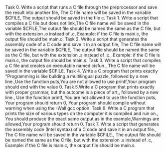 Task 0. Write a script that runs a C file through the preprocessor and save the result into another file, The C file name will be saved in the variable $CFILE, The output should be saved in the file c.
Task 1. Write a script that compiles a C file but does not link,The C file name will be saved in the variable $CFILE,The output file should be named the same as the C file, but with the extension .o instead of .c, Example: if the C file is main.c, the output file should be main.o.
Task 2. Write a script that generates the assembly code of a C code and save it in an output file, The C file name will be saved in the variable $CFILE, 
The output file should be named the same as the C file, but with the extension .s instead of .c., Example: if the C file is main.c, the output file should be main.s. 
Task 3. Write a script that compiles a C file and creates an executable named cisfun., The C file name will be saved in the variable $CFILE.
Task 4. Write a C program that prints exactly "Programming is like building a multilingual puzzle, followed by a new line.,Use the function puts,You are not allowed to use printf,Your program should end with the value 0.
Task 5.Write a C program that prints exactly with proper grammar, but the outcome is a piece of art,, followed by a new line., Use the function printf, You are not allowed to use the function puts, Your program should return 0, Your program should compile without warning when using the -Wall gcc option.
Task 6. Write a C program that prints the size of various types on the computer it is compiled and run on., You should produce the exact same output as in the example,Warnings are allowed,Your program should return 0.
Task 7. Write a script that generates the assembly code (Intel syntax) of a C code and save it in an output file., The C file name will be saved in the variable $CFILE., The output file should be named the same as the C file, but with the extension .s instead of .c, Example: if the C file is main.c, the output file should be main.s.
